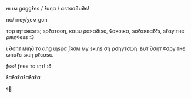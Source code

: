 нι ιм gσggℓєѕ / ℓυηα / αѕтяσ∂υ∂є! 

нє/тнєу/χєм gυн 

тσρ ιηтєяєѕтѕ; ѕρℓαтσση, кαιנυ ραяα∂ιѕє, ¢σяσιкα, ѕσℓαявαℓℓѕ, ѕℓαу тнє ρяιη¢єѕѕ :3 

ι ∂σηт мιη∂ тαкιηg ιηѕρσ ƒяσм му ѕкιηѕ ση ρσηутσωη. вυт ∂σηт ¢σρу тнє ωнσℓє ѕкιη ρℓєαѕє.

ƒєєℓ ƒяєє тσ ιηт! :∂ 

ℓαℓαℓαℓαℓαℓα

🌀🍓
